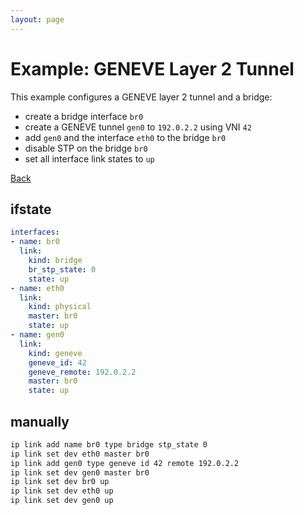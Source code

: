 ```yaml
---
layout: page
---
```


# Example: GENEVE Layer 2 Tunnel

This example configures a GENEVE layer 2 tunnel and a bridge:
- create a bridge interface `br0`
- create a GENEVE tunnel `gen0` to `192.0.2.2` using VNI `42`
- add `gen0` and the interface `eth0` to the bridge `br0`
- disable STP on the bridge `br0`
- set all interface link states to `up`

[Back](.)


## ifstate

```yaml
interfaces:
- name: br0
  link:
    kind: bridge
    br_stp_state: 0
    state: up
- name: eth0
  link:
    kind: physical
    master: br0
    state: up
- name: gen0
  link:
    kind: geneve
    geneve_id: 42
    geneve_remote: 192.0.2.2
    master: br0
    state: up
```


## manually

```bash
ip link add name br0 type bridge stp_state 0
ip link set dev eth0 master br0
ip link add gen0 type geneve id 42 remote 192.0.2.2
ip link set dev gen0 master br0
ip link set dev br0 up
ip link set dev eth0 up
ip link set dev gen0 up
```
